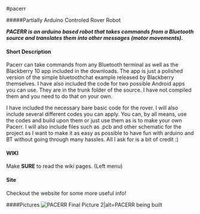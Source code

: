 #pacerr 

#####Partially Arduino Controled Rover Robot


***PACERR is an arduino based robot that takes commands from a Bluetooth source and translates them into other messages (motor movements).***

#### Short Description

Pacerr can take commands from any Bluetooth terminal as well as the Blackberry 10 app included in the downloads. The app is just a polished version of the simple bluetoothchat example released by Blackberry themselves. I have also included the code for two possible Android apps you can use. They are in the trunk folder of the source. I have not compiled them and you need to do that on your own. 

I have included the necessary bare basic code for the rover. I will also include several different codes you can apply. You can, by all means, use the codes and build upon them or just use them as is to make your own Pacerr. I will also include files such as .pcb and other schematic for the project as I want to make it as easy as possible to have fun with arduino and BT without going through many hassles. All I ask for is a bit of credit :)

#### WIKI

Make **SURE** to read the wiki pages. (Left menu)

#### Site

Checkout the website for some more useful info! 


####Pictures
![PACERR Final Picture 2|alt=PACERR being built](https://github.com/uzahoor10/pacerr/blob/master/ProjectPage/Pacerr1.jpg?raw=true)
